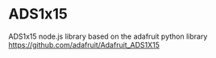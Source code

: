 # ADS1x15
ADS1x15 node.js library based on the adafruit python library https://github.com/adafruit/Adafruit_ADS1X15
